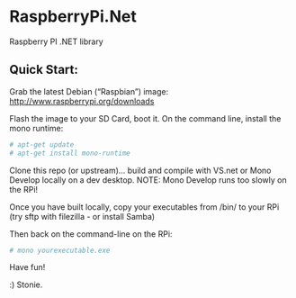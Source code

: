 RaspberryPi.Net
===============

Raspberry PI .NET library

Quick Start:
---------------

Grab the latest Debian (“Raspbian”) image:
http://www.raspberrypi.org/downloads

Flash the image to your SD Card, boot it.
On the command line, install the mono runtime:

```bash
# apt-get update 
# apt-get install mono-runtime
```
Clone this repo (or upstream)... build and compile with VS.net or Mono Develop locally on a dev desktop.
NOTE: Mono Develop runs too slowly on the RPi!

Once you have built locally, copy your executables from /bin/ to your RPi (try sftp with filezilla - or install Samba)

Then back on the command-line on the RPi:

```bash
# mono yourexecutable.exe
```

Have fun!

 :) 
 Stonie.